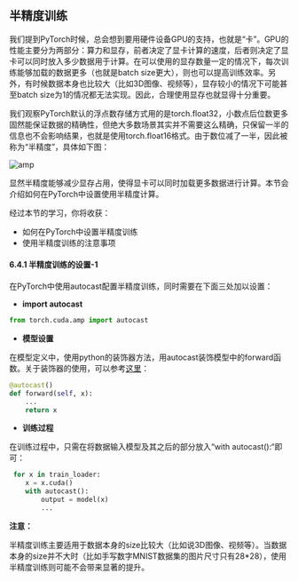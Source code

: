 ## 半精度训练

我们提到PyTorch时候，总会想到要用硬件设备GPU的支持，也就是“卡”。GPU的性能主要分为两部分：算力和显存，前者决定了显卡计算的速度，后者则决定了显卡可以同时放入多少数据用于计算。在可以使用的显存数量一定的情况下，每次训练能够加载的数据更多（也就是batch size更大），则也可以提高训练效率。另外，有时候数据本身也比较大（比如3D图像、视频等），显存较小的情况下可能甚至batch size为1的情况都无法实现。因此，合理使用显存也就显得十分重要。

我们观察PyTorch默认的浮点数存储方式用的是torch.float32，小数点后位数更多固然能保证数据的精确性，但绝大多数场景其实并不需要这么精确，只保留一半的信息也不会影响结果，也就是使用torch.float16格式。由于数位减了一半，因此被称为“半精度”，具体如下图：

![amp](./figures/float16.jpg)

显然半精度能够减少显存占用，使得显卡可以同时加载更多数据进行计算。本节会介绍如何在PyTorch中设置使用半精度计算。

经过本节的学习，你将收获：

- 如何在PyTorch中设置半精度训练
- 使用半精度训练的注意事项



#### 6.4.1 半精度训练的设置-1

在PyTorch中使用autocast配置半精度训练，同时需要在下面三处加以设置：

- **import autocast**

```python
from torch.cuda.amp import autocast
```

- **模型设置**

在模型定义中，使用python的装饰器方法，用autocast装饰模型中的forward函数。关于装饰器的使用，可以参考[这里](https://www.cnblogs.com/jfdwd/p/11253925.html)：

```python
@autocast()   
def forward(self, x):
    ...
    return x
```

- **训练过程**

在训练过程中，只需在将数据输入模型及其之后的部分放入“with autocast():“即可：

```python
 for x in train_loader:
	x = x.cuda()
	with autocast():
        output = model(x)
        ...
```



**注意：**

半精度训练主要适用于数据本身的size比较大（比如说3D图像、视频等）。当数据本身的size并不大时（比如手写数字MNIST数据集的图片尺寸只有28*28），使用半精度训练则可能不会带来显著的提升。
